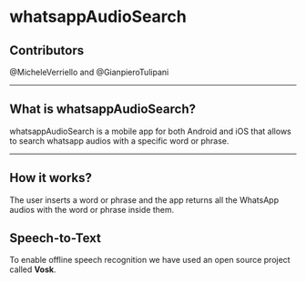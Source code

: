 # whatsappAudioSearch
<h2>Contributors</h2>
@MicheleVerriello and @GianpieroTulipani
<hr>
<h2>What is whatsappAudioSearch?</h2>
whatsappAudioSearch is a mobile app for both Android and iOS that allows to search whatsapp audios with a specific word or phrase.
<hr>
<h2>How it works?</h2>
The user inserts a word or phrase and the app returns all the WhatsApp audios with the word or phrase inside them.
<h2>Speech-to-Text</h2>
To enable offline speech recognition we have used an open source project called <b>Vosk</b>.